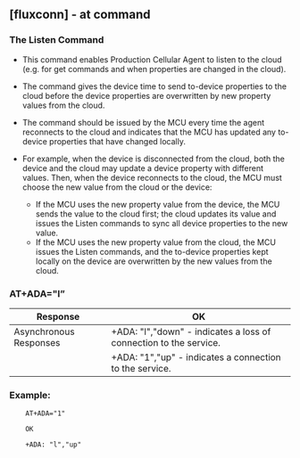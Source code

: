 ## [fluxconn] - at command

### The Listen Command
* This command enables Production Cellular Agent to listen to the cloud (e.g. for get commands and when properties are changed in the cloud).

* The command gives the device time to send to-device properties to the cloud before the device properties are overwritten by new property values from the cloud.

* The command should be issued by the MCU every time the agent reconnects to the cloud and indicates that the MCU has updated any to-device properties that have changed locally.

* For example, when the device is disconnected from the cloud, both the device and the cloud may update a device property with different values. Then, when the device reconnects to the cloud, the MCU must choose the new value from the cloud or the device:

    + If the MCU uses the new property value from the device, the MCU sends the value to the cloud first; the cloud updates its value and issues the Listen commands to sync all device properties to the new value.
    + If the MCU uses the new property value from the cloud, the MCU issues the Listen commands, and the to-device properties kept locally on the device are overwritten by the new values from the cloud.

### AT+ADA="l”
|Response |	OK |
| ----- | ----- |
| Asynchronous Responses |	+ADA: "l","down" - indicates a loss of connection to the service.
| | +ADA: "1","up" - indicates a connection to the service. |
### Example:
```
    AT+ADA="1"

    OK

    +ADA: "l","up"
```